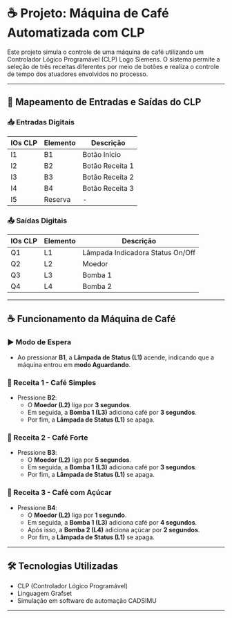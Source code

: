 # ☕ Projeto: Máquina de Café Automatizada com CLP

Este projeto simula o controle de uma máquina de café utilizando um Controlador Lógico Programável (CLP) Logo Siemens. O sistema permite a seleção de três receitas diferentes por meio de botões e realiza o controle de tempo dos atuadores envolvidos no processo.

---

## 🔌 Mapeamento de Entradas e Saídas do CLP

### 📥 Entradas Digitais

| IOs CLP | Elemento | Descrição         |
|--------|----------|-------------------|
| I1     | B1       | Botão Início      |
| I2     | B2       | Botão Receita 1   |
| I3     | B3       | Botão Receita 2   |
| I4     | B4       | Botão Receita 3   |
| I5     | Reserva  | -                 |

### 📤 Saídas Digitais

| IOs CLP | Elemento | Descrição                    |
|--------|----------|------------------------------|
| Q1     | L1       | Lâmpada Indicadora Status On/Off |
| Q2     | L2       | Moedor                       |
| Q3     | L3       | Bomba 1                      |
| Q4     | L4       | Bomba 2                      |

---

## ☕ Funcionamento da Máquina de Café

### ▶️ Modo de Espera
- Ao pressionar **B1**, a **Lâmpada de Status (L1)** acende, indicando que a máquina entrou em **modo Aguardando**.

### 🧃 Receita 1 - Café Simples
- Pressione **B2**:
  - O **Moedor (L2)** liga por **3 segundos**.
  - Em seguida, a **Bomba 1 (L3)** adiciona café por **3 segundos**.
  - Por fim, a **Lâmpada de Status (L1)** se apaga.

### 🧃 Receita 2 - Café Forte
- Pressione **B3**:
  - O **Moedor (L2)** liga por **5 segundos**.
  - Em seguida, a **Bomba 1 (L3)** adiciona café por **3 segundos**.
  - Por fim, a **Lâmpada de Status (L1)** se apaga.

### 🧃 Receita 3 - Café com Açúcar
- Pressione **B4**:
  - O **Moedor (L2)** liga por **1 segundo**.
  - Em seguida, a **Bomba 1 (L3)** adiciona café por **4 segundos**.
  - Após isso, a **Bomba 2 (L4)** adiciona açúcar por **2 segundos**.
  - Por fim, a **Lâmpada de Status (L1)** se apaga.

---

## 🛠️ Tecnologias Utilizadas

- CLP (Controlador Lógico Programável)
- Linguagem Grafset 
- Simulação em software de automação CADSIMU

---